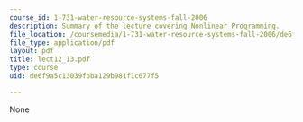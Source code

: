 ```yaml
---
course_id: 1-731-water-resource-systems-fall-2006
description: Summary of the lecture covering Nonlinear Programming.
file_location: /coursemedia/1-731-water-resource-systems-fall-2006/de6f9a5c13039fbba129b981f1c677f5_lect12_13.pdf
file_type: application/pdf
layout: pdf
title: lect12_13.pdf
type: course
uid: de6f9a5c13039fbba129b981f1c677f5

---
```

None